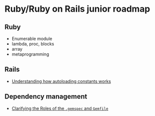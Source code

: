 # Ruby/Ruby on Rails junior roadmap

## Ruby
  - Enumerable module
  - lambda, proc, blocks
  - array
  - metaprogramming

## Rails
  - [Understanding how autoloading constants works](http://guides.rubyonrails.org/autoloading_and_reloading_constants.html)

## Dependency management
  - [Clarifying the Roles of the `.gemspec` and `Gemfile`](http://yehudakatz.com/2010/12/16/clarifying-the-roles-of-the-gemspec-and-gemfile)
